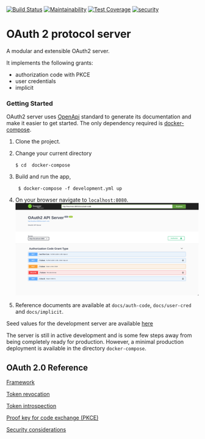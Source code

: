 [![Build Status](https://travis-ci.org/ngendah/oauth2-proto-server.svg?branch=master)](https://travis-ci.org/ngendah/oauth2-proto-server)
[![Maintainability](https://api.codeclimate.com/v1/badges/6600fbcd63dc5bdd2809/maintainability)](https://codeclimate.com/github/ngendah/oauth2-proto-server/maintainability)
[![Test Coverage](https://api.codeclimate.com/v1/badges/6600fbcd63dc5bdd2809/test_coverage)](https://codeclimate.com/github/ngendah/oauth2-proto-server/test_coverage)
[![security](https://hakiri.io/github/ngendah/oauth2-proto-server/master.svg)](https://hakiri.io/github/ngendah/oauth2-proto-server/master)

OAuth 2 protocol server 
=======================
A modular and extensible OAuth2 server.

It implements the following grants:
* authorization code with PKCE
* user credentials
* implicit

### Getting Started
OAuth2 server uses [OpenApi](https://www.openapis.org/) standard to generate its documentation and make it easier to get started.
The only dependency required is [docker-compose](https://docs.docker.com/compose/).

1. Clone the project.

2. Change your current directory
    ```
    $ cd  docker-compose
    ```

2. Build and run the app,
   ```
    $ docker-compose -f development.yml up
   ```
3. On your browser navigate to `localhost:8080`.
![Alt Text](./docs/pics/oauth2-server.png)
4. Reference documents are available at `docs/auth-code`, `docs/user-cred` and `docs/implicit`.

Seed values for the development server are available [here](./db/seeds.rb)

The server is still in active development and is some few steps away from being completely ready for production.
However, a minimal production deployment is available in the directory `docker-compose`.

## OAuth 2.0 Reference
[Framework](https://tools.ietf.org/html/rfc6749)

[Token revocation](https://tools.ietf.org/html/rfc7009)

[Token introspection](https://tools.ietf.org/html/rfc7662)

[Proof key for code exchange (PKCE)](https://tools.ietf.org/html/rfc7636)

[Security considerations](https://tools.ietf.org/html/rfc6819)
